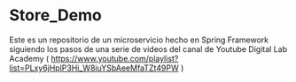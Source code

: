 # Store_Demo
Este es un repositorio de un microservicio hecho en Spring Framework siguiendo los pasos de una serie de videos del canal de Youtube Digital Lab Academy ( https://www.youtube.com/playlist?list=PLxy6jHplP3Hi_W8iuYSbAeeMfaTZt49PW )
